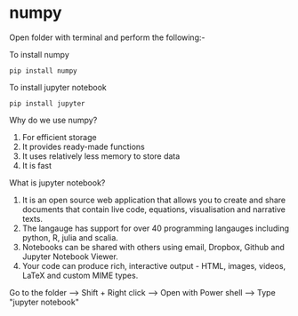 # numpy

Open folder with terminal and perform the following:-

To install numpy
```
pip install numpy
```

To install jupyter notebook
```
pip install jupyter
```

Why do we use numpy?
1. For efficient storage
2. It provides ready-made functions
3. It uses relatively less memory to store data
4. It is fast

What is jupyter notebook?

1. It is an open source web application that allows you to create and share documents that contain live code, equations, visualisation and narrative texts.
2. The langauge has support for over 40 programming langauges including python, R, julia and scalia.
3. Notebooks can be shared with others using email, Dropbox, Github and Jupyter Notebook Viewer.
4. Your code can produce rich, interactive output - HTML, images, videos, LaTeX and custom MIME types.

Go to the folder --> Shift + Right click --> Open with Power shell --> Type "jupyter notebook"


